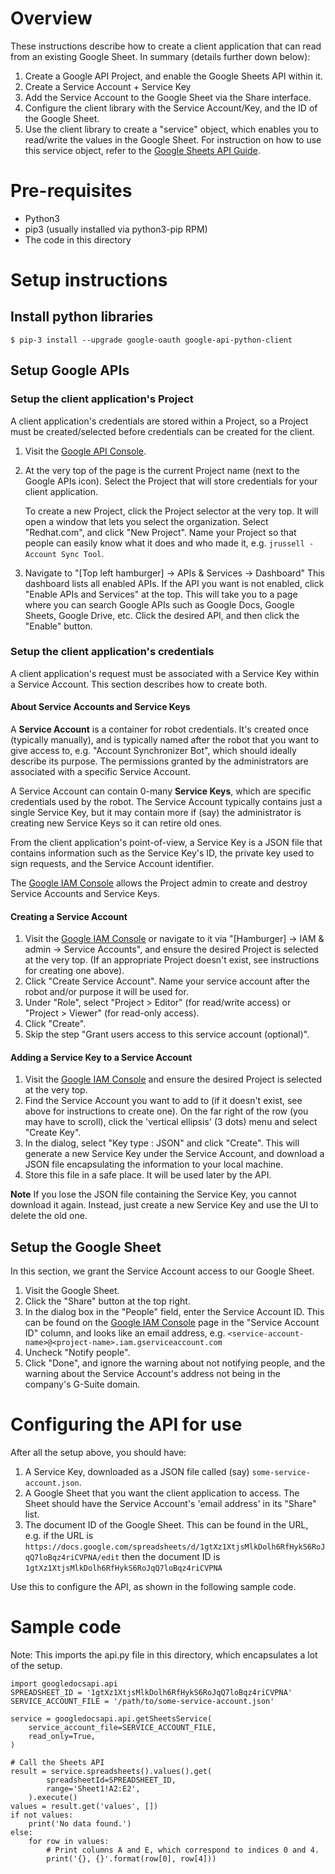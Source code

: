 # Overview

These instructions describe how to create a client application that can read from an existing Google Sheet.
In summary (details further down below):

1. Create a Google API Project, and enable the Google Sheets API within it.
2. Create a Service Account + Service Key
3. Add the Service Account to the Google Sheet via the Share interface.
4. Configure the client library with the Service Account/Key, and the ID of the Google Sheet.
5. Use the client library to create a "service" object, which enables you to read/write the values in
   the Google Sheet. For instruction on how to use this service object, refer to the
   [Google Sheets API Guide](https://developers.google.com/sheets/api/guides/concepts).

# Pre-requisites

* Python3
* pip3 (usually installed via python3-pip RPM)
* The code in this directory

# Setup instructions

## Install python libraries

    $ pip-3 install --upgrade google-oauth google-api-python-client

## Setup Google APIs

### Setup the client application's Project

A client application's credentials are stored within a Project, so a Project must be
created/selected before credentials can be created for the client.

1. Visit the [Google API Console](https://console.developers.google.com/).
2. At the very top of the page is the current Project name (next to the Google APIs icon).
   Select the Project that will store credentials for your client application.

   To create a new Project, click the Project selector at the very top. It will open a window
   that lets you select the organization. Select "Redhat.com", and click "New Project". Name
   your Project so that people can easily know what it does and who made it,
   e.g. `jrussell - Account Sync Tool`.
3. Navigate to "[Top left hamburger] -> APIs & Services -> Dashboard"
   This dashboard lists all enabled APIs. If the API you want is not enabled, click
   "Enable APIs and Services" at the top. This will take you to a page where you can search Google APIs
   such as Google Docs, Google Sheets, Google Drive, etc. Click the desired API, and then
   click the "Enable" button.

### Setup the client application's credentials

A client application's request must be associated with a Service Key within a Service Account. This section
describes how to create both.

#### About Service Accounts and Service Keys

A **Service Account** is a container for robot credentials. It's created once (typically manually), and is
typically named after the robot that you want to give access to, e.g. "Account Synchronizer Bot", which
should ideally describe its purpose. The permissions granted by the administrators are associated with
a specific Service Account.

A Service Account can contain 0-many **Service Keys**, which are specific credentials used by the robot.
The Service Account typically contains just a single Service Key, but it may contain more if (say) the
administrator is creating new Service Keys so it can retire old ones.

From the client application's point-of-view, a Service Key is a JSON file that contains information such
as the Service Key's ID, the private key used to sign requests, and the Service Account identifier.

The [Google IAM Console](https://console.developers.google.com/iam-admin/serviceaccounts) allows the Project admin
to create and destroy Service Accounts and Service Keys.

#### Creating a Service Account

1. Visit the [Google IAM Console](https://console.developers.google.com/iam-admin/serviceaccounts) or navigate to it
   via "[Hamburger] -> IAM & admin -> Service Accounts", and ensure the desired Project is selected at the very top.
   (If an appropriate Project doesn't exist, see instructions for creating one above).
2. Click "Create Service Account". Name your service account after the robot and/or purpose it will be used for.
3. Under "Role", select "Project > Editor" (for read/write access) or "Project > Viewer" (for
   read-only access).
4. Click "Create".
5. Skip the step "Grant users access to this service account (optional)".

#### Adding a Service Key to a Service Account

1. Visit the [Google IAM Console](https://console.developers.google.com/iam-admin/serviceaccounts) and ensure the desired
   Project is selected at the very top.
2. Find the Service Account you want to add to (if it doesn't exist, see above for instructions to create one).
   On the far right of the row (you may have to scroll), click the 'vertical ellipsis' (3 dots) menu and select "Create Key".
3. In the dialog, select "Key type : JSON" and click "Create". This will generate a new Service Key under the Service
   Account, and download a JSON file encapsulating the information to your local machine.
4. Store this file in a safe place. It will be used later by the API.

**Note** If you lose the JSON file containing the Service Key, you cannot download it again. Instead, just create a new
Service Key and use the UI to delete the old one.

## Setup the Google Sheet

In this section, we grant the Service Account access to our Google Sheet.

1. Visit the Google Sheet.
2. Click the "Share" button at the top right.
3. In the dialog box in the "People" field, enter the Service Account ID. This can be found on the
   [Google IAM Console](https://console.developers.google.com/iam-admin/serviceaccounts) page in the
   "Service Account ID" column, and looks like an email address, e.g.
   `<service-account-name>@<project-name>.iam.gserviceaccount.com`
4. Uncheck "Notify people".
4. Click "Done", and ignore the warning about not notifying people, and the warning about the Service
   Account's address not being in the company's G-Suite domain.

# Configuring the API for use

After all the setup above, you should have:

1. A Service Key, downloaded as a JSON file called (say) `some-service-account.json`.
2. A Google Sheet that you want the client application to access. The Sheet should have
   the Service Account's 'email address' in its "Share" list.
3. The document ID of the Google Sheet. This can be found in the URL, e.g. if the URL is
   `https://docs.google.com/spreadsheets/d/1gtXz1XtjsMlkDolh6RfHykS6RoJqQ7loBqz4riCVPNA/edit`
   then the document ID is `1gtXz1XtjsMlkDolh6RfHykS6RoJqQ7loBqz4riCVPNA`

Use this to configure the API, as shown in the following sample code.

# Sample code

Note: This imports the api.py file in this directory, which encapsulates a lot of the setup.

    import googledocsapi.api
    SPREADSHEET_ID = '1gtXz1XtjsMlkDolh6RfHykS6RoJqQ7loBqz4riCVPNA'
    SERVICE_ACCOUNT_FILE = '/path/to/some-service-account.json'
    
    service = googledocsapi.api.getSheetsService(
        service_account_file=SERVICE_ACCOUNT_FILE,
        read_only=True,
    )

    # Call the Sheets API
    result = service.spreadsheets().values().get(
            spreadsheetId=SPREADSHEET_ID,
            range='Sheet1!A2:E2',
        ).execute()
    values = result.get('values', [])
    if not values:
        print('No data found.')
    else:
        for row in values:
            # Print columns A and E, which correspond to indices 0 and 4.
            print('{}, {}'.format(row[0], row[4]))
